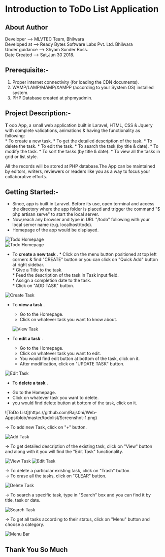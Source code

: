 
# Introduction to ToDo List Application
  
  
## About Author

Developer	-->   MLVTEC Team, Bhilwara  
Developed at 	-->   Ready Bytes Software Labs Pvt. Ltd. Bhilwara  
Under guidance	-->   Shyam Sunder Boss.  
Date Created	-->   Sat,Jun 30 2018.  

## Prerequisite:-

1. Proper internet connectivity (for loading the CDN documents). 
2. WAMP/LAMP/MAMP/XAMPP (according to your System OS) installed system.
3. PHP Database created at phpmyadmin.

## Project Description:-

__T__ odo App, a small web application built in Laravel, HTML, CSS  &amp; Jquery with complete validations, animations &
     having the functionality as following:  
     * To create a new task.
     * To get the detailed description of the task.
     * To delete the task.
     * To edit the task.
     * To search the task (by title & date).
     * To modify the task.
     * To sort the tasks (by title & date).
     * To view all the tasks in grid or list style.
     
All the records will be stored at PHP database.The App can be maintained by editors, writers, reviewers or readers like you as a way to focus your collaborative efforts.

## Getting Started:-

* Since, app is built in Laravel. Before its use, open terminal and access the directory 
             where the app folder is placed and trigger the command "$ php artisan serve" to start the local server.  
* Now,reach any browser and type in URL "/todo" following with your local server name (e.g. localhost/todo).  
* Homepage of the app would be displayed.  
		
![Todo Homepage](https://github.com/Rajs0ni/Web-Apps/blob/master/todo_using_Laravel/screenshots/Screenshot-1.png)  
![Todo Homepage](https://github.com/Rajs0ni/Web-Apps/blob/master/todo_using_Laravel/screenshots/Screenshot-2.png)  

* To __create a new task__ .
       * Click on the menu button positioned at top left cornerc &amp; find "CREATE" button or you can click on "Quick Add" button at right sidebar.  
       * Give a Title to the task.  
       * Feed the description of the task in Task input field.  
       * Assign a completion date to the task.  
       * Click on "ADD TASK" button.  
       
 ![Create Task](https://github.com/Rajs0ni/Web-Apps/blob/master/todo_using_Laravel/screenshots/Screenshot-3.png)  
 
* To __view a task__ .  
  * Go to the Homepage.  
  * Click on whatever task you want to know about.  
  
  ![View Task](https://github.com/Rajs0ni/Web-Apps/blob/master/todo_using_Laravel/screenshots/Screenshot-6.png)  
 
 * To __edit a task__ .
    * Go to the Homepage.  
    * Click on whatever task you want to edit.  
    * You would find edit button at bottom of the task, click on it.  
    * After modification, click on "UPDATE TASK" button. 
    
![Edit Task](https://github.com/Rajs0ni/Web-Apps/blob/master/todo_using_Laravel/screenshots/Screenshot-7.png)  
 * To __delete a task__ .
 <ul>
                <li>Go to the Homepage.</li>
                <li>Click on whatever task you want to delete.</li>
                <li>you would find delete button at bottom of the task, click on it.</li>
            </ul>
![ToDo List](https://github.com/Rajs0ni/Web-Apps/blob/master/todolist/Screenshot-1.png)  

-> To add new Task, click on "+" button.  

![Add Task](https://github.com/Rajs0ni/Web-Apps/blob/master/todolist/Screenshot-2.png)  

-> To get detailed description of the existing task, click on "View" button and along with it you will find the "Edit Task" functionality.  

![View Task](https://github.com/Rajs0ni/Web-Apps/blob/master/todolist/Screenshot-3.png)
![Edit Task](https://github.com/Rajs0ni/Web-Apps/blob/master/todolist/Screenshot-3(1).png)

-> To delete a particular existing task, click on "Trash" button.  
-> To erase all the tasks, click on "CLEAR" button.  
 
![Delete Task](https://github.com/Rajs0ni/Web-Apps/blob/master/todolist/Screenshot-1.png)  

-> To search a specific task, type in "Search" box and you can find it by title, task or date.  

![Search Task](https://github.com/Rajs0ni/Web-Apps/blob/master/todolist/Screenshot-7.png)  

-> To get all tasks according to their status, click on "Menu" button and choose a category.  

![Menu Bar](https://github.com/Rajs0ni/Web-Apps/blob/master/todolist/Screenshot-5.png)  

   Thank You So Much
   ---

